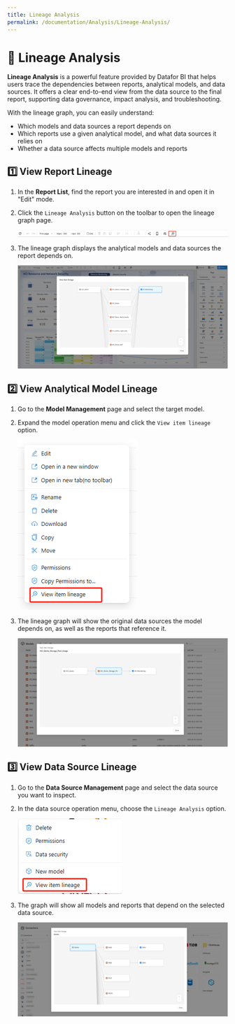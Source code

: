 ```yaml
---
title: Lineage Analysis
permalink: /documentation/Analysis/Lineage-Analysis/
---
```


# 🔗 Lineage Analysis

**Lineage Analysis** is a powerful feature provided by Datafor BI that helps users trace the dependencies between reports, analytical models, and data sources. It offers a clear end-to-end view from the data source to the final report, supporting data governance, impact analysis, and troubleshooting.

With the lineage graph, you can easily understand:

- Which models and data sources a report depends on  
- Which reports use a given analytical model, and what data sources it relies on  
- Whether a data source affects multiple models and reports

## 1️⃣ View Report Lineage

1. In the **Report List**, find the report you are interested in and open it in "Edit" mode.

2. Click the `Lineage Analysis` button on the toolbar to open the lineage graph page.

   <div align="left"><img src="./images/image-20250720203938094.png" /></div>

3. The lineage graph displays the analytical models and data sources the report depends on.

   <div align="left"><img src="./images/image-20250720203902044.png" /></div>



## 2️⃣ View Analytical Model Lineage

1. Go to the **Model Management** page and select the target model.

2. Expand the model operation menu and click the `View item lineage` option.

   <div align="left"><img src="./images/image-20250720204147773.png" /></div>

3. The lineage graph will show the original data sources the model depends on, as well as the reports that reference it.

   <div align="left"><img src="./images/image-20250720204339825.png" /></div>



## 3️⃣ View Data Source Lineage

1. Go to the **Data Source Management** page and select the data source you want to inspect.

2. In the data source operation menu, choose the `Lineage Analysis` option.

   <div align="left"><img src="./images/image-20250720205007581.png" /></div>

3. The graph will show all models and reports that depend on the selected data source.

   <div align="left"><img src="./images/image-20250720204916332.png" /></div>



